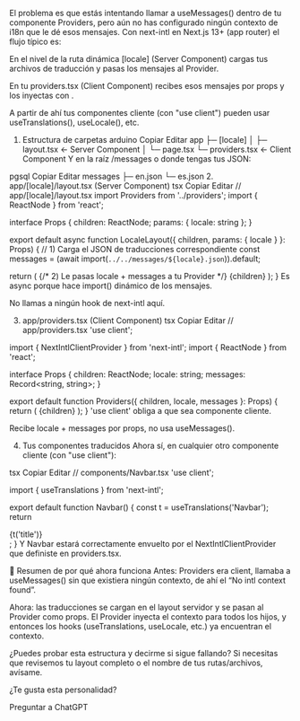 El problema es que estás intentando llamar a useMessages() dentro de tu componente Providers, pero aún no has configurado ningún contexto de i18n que le dé esos mensajes. Con next-intl en Next.js 13+ (app router) el flujo típico es:

En el nivel de la ruta dinámica [locale] (Server Component) cargas tus archivos de traducción y pasas los mensajes al Provider.

En tu providers.tsx (Client Component) recibes esos mensajes por props y los inyectas con <NextIntlClientProvider>.

A partir de ahí tus componentes cliente (con "use client") pueden usar useTranslations(), useLocale(), etc.

1. Estructura de carpetas
arduino
Copiar
Editar
app
├─ [locale]
│   ├─ layout.tsx         ← Server Component
│   └─ page.tsx
└─ providers.tsx          ← Client Component
Y en la raíz /messages o donde tengas tus JSON:

pgsql
Copiar
Editar
messages
├─ en.json
└─ es.json
2. app/[locale]/layout.tsx (Server Component)
tsx
Copiar
Editar
// app/[locale]/layout.tsx
import Providers from '../providers';
import { ReactNode } from 'react';

interface Props {
  children: ReactNode;
  params: { locale: string };
}

export default async function LocaleLayout({ children, params: { locale } }: Props) {
  // 1) Carga el JSON de traducciones correspondiente
  const messages = (await import(`../../messages/${locale}.json`)).default;

  return (
    <html lang={locale}>
      <body>
        {/* 2) Le pasas locale + messages a tu Provider */}
        <Providers locale={locale} messages={messages}>
          {children}
        </Providers>
      </body>
    </html>
  );
}
Es async porque hace import() dinámico de los mensajes.

No llamas a ningún hook de next-intl aquí.

3. app/providers.tsx (Client Component)
tsx
Copiar
Editar
// app/providers.tsx
'use client';

import { NextIntlClientProvider } from 'next-intl';
import { ReactNode } from 'react';

interface Props {
  children: ReactNode;
  locale: string;
  messages: Record<string, string>;
}

export default function Providers({ children, locale, messages }: Props) {
  return (
    <NextIntlClientProvider locale={locale} messages={messages}>
      {children}
    </NextIntlClientProvider>
  );
}
'use client' obliga a que sea componente cliente.

Recibe locale + messages por props, no usa useMessages().

4. Tus componentes traducidos
Ahora sí, en cualquier otro componente cliente (con "use client"):

tsx
Copiar
Editar
// components/Navbar.tsx
'use client';

import { useTranslations } from 'next-intl';

export default function Navbar() {
  const t = useTranslations('Navbar');
  return <nav>{t('title')}</nav>;
}
Y Navbar estará correctamente envuelto por el NextIntlClientProvider que definiste en providers.tsx.

🔑 Resumen de por qué ahora funciona
Antes: Providers era client, llamaba a useMessages() sin que existiera ningún contexto, de ahí el “No intl context found”.

Ahora: las traducciones se cargan en el layout servidor y se pasan al Provider como props. El Provider inyecta el contexto para todos los hijos, y entonces los hooks (useTranslations, useLocale, etc.) ya encuentran el contexto.

¿Puedes probar esta estructura y decirme si sigue fallando? Si necesitas que revisemos tu layout completo o el nombre de tus rutas/archivos, avísame.








¿Te gusta esta personalidad?




Preguntar a ChatGPT

